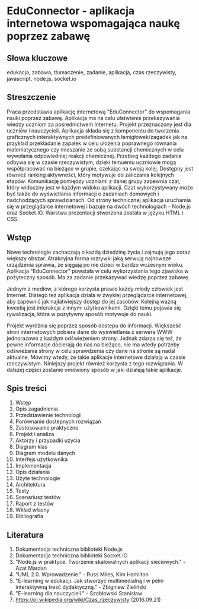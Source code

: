 # EduConnector - aplikacja internetowa wspomagająca naukę poprzez zabawę

## Słowa kluczowe
edukacja, zabawa, tłumaczenie, zadanie, aplikacja, czas rzeczywisty, javascript, node.js, socket.io

## Streszczenie
Praca przedstawia aplikację internetową "EduConnector" do wspomagania nauki poprzez zabawę. Aplikacja ma na celu ułatwienie przekazywania wiedzy uczniom za pośrednictwem Internetu. Projekt przeznaczony jest dla uczniów i nauczycieli. Aplikacja składa się z komponentu do tworzenia graficznych interaktywnych predefiniowanych łamigłówek/zagadek jak na przykład przekładanie zapałek w celu ułożenia poprawnego równania matematycznego czy mieszanie ze sobą substancji chemicznych w celu wywołania odpowiedniej reakcji chemicznej. Przebieg każdego zadania odbywa się w czasie rzeczywistym, dzięki temuemu uczniowie mogą współpracować na bieżąco w grupie, czekając na swoją kolej. Dostępny jest również ranking aktywności, który motywuje do zaliczania kolejnych etapów. Komunikację pomiędzy uczniami z danej grupy zapewnia czat, który widoczny jest w każdym widoku aplikacji. Czat wykorzystywany może być także do wyświetlania informacji o zadaniach domowych i nadchodzących sprawdzianach. Od strony technicznej aplikacja uruchamia się w przeglądarce internetowej i bazuje na dwóch technologiach - Node.js oraz Socket.IO. Warstwa prezentacji stworzona została w języku HTML i CSS.

## Wstęp
Nowe technologie zachaczają o każdą dziedzinę życia i zajmują jego coraz większy obszar. Atrakcyjna forma rozrywki jaką serwują najnowsze urządzenia sprawia, że sięgają po nie dzieci w bardzo wczesnym wieku. Aplikacja "EduConnector" powstała w celu wykorzystania tego zjawiska w pożyteczny sposób. Ma za zadanie przekazywać wiedzę poprzez zabawę.

Jednym z mediów, z którego korzysta prawie każdy młody człowiek jest Internet. Dlatego też aplikacja działa w zwykłej przeglądarce internetowej, aby zapewnić jak najłatwiejszy dostęp do jej zasobów. Kolejną ważną kwestią jest interakcja z innymi użytkownikami. Dzięki temu pojawia się rywalizacja, która w pozytywny sposób motywuje do nauki. 

Projekt wyróżnia się poprzez sposób dostepu do informacji. Większość stron internetowych pobiera dane do wyświetlania z serwera WWW jednorazowo z każdym odświeżeniem strony. Jednak zdarza się też, że pewne informacje docierają do nas na bieżąco, nie ma wtedy potrzeby odświeżania strony w celu sprawdzenia czy dane na stronie są nadal aktualne. Mówimy wtedy, że takie aplikacje internetowe działają w czasie rzeczywistym. Niniejszy projekt również korzysta z tego rozwiązania.  W dalszej części zostanie omówiony sposób w jaki działają takie aplikacje.

## Spis treści
1. Wstęp
2. Opis zagadnienia
3. Przedstawienie technologii
  1. Porównanie dostepnych rozwiązań
  2. Zastosowanie praktyczne
4. Projekt i analiza
  1. Aktorzy i przypadki użycia
  2. Diagram klas
  3. Diagram modelu danych
  4. Interfejs użytkownika
5. Implementacja
  1. Opis działania
  2. Użyte technologie
  3. Architektura
6. Testy
  1. Scenariusz testów
  2. Raport z testów
7. Wkład własny
8. Bibliografia

## Literatura
1. Dokumentacja techniczna biblioteki Node.js
2. Dokumentacja techniczna biblioteki Socket.IO
3. "Node.js w praktyce. Tworzenie skalowalnych aplikacji sieciowych." - Azat Mardan
4. "UML 2.0. Wprowadzenie." - Russ Miles, Kim Hamilton
5. "E-learning w edukacji. Jak stworzyć multimedialną i w pełni interaktywną treść dydaktyczną." - Zbigniew Zieliński
6. "E-learning dla nauczycieli." - Szabłowski Stanisław
7. https://pl.wikipedia.org/wiki/Czas_rzeczywisty (2016.09.21)
